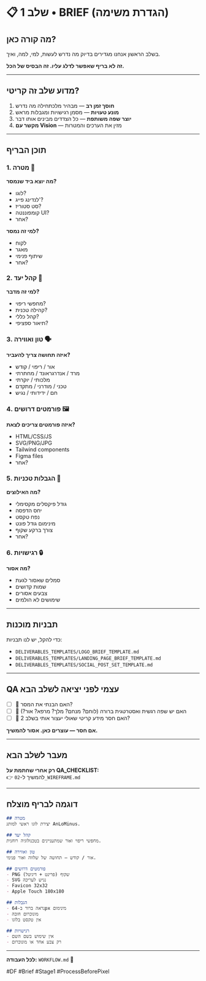 # 📋 שלב 1 • BRIEF (הגדרת משימה)

## מה קורה כאן?

בשלב הראשון אנחנו מגדירים בדיוק מה נדרש לעשות, למי, למה, ואיך.

**זה לא בריף שאפשר לדלג עליו. זה הבסיס של הכל.**

---

## מדוע שלב זה קריטי?

1. **חוסך זמן רב** — מבהיר מלכתחילה מה נדרש
2. **מונע טעויות** — מסמן רגישויות ומגבלות מראש
3. **יוצר שפה משותפת** — כל הצדדים מבינים אותו דבר
4. **מקשר עם Vision** — מזין את הערכים והמטרות

---

## תוכן הבריף

### 1. מטרה 📌

**מה יוצא ביד שנמסר?**
- לוגו?
- לנדינג פייג'?
- סט סטוריז?
- קומפוננטה UI?
- אחר?

**למי זה נמסר?**
- לקוח
- מאגר
- שיתוף פנימי
- אחר?

### 2. קהל יעד 🎯

**למי זה מדבר?**
- מחפשי ריפוי?
- קהילה טכנית?
- קהל כללי?
- תיאור ספציפי?

### 3. טון ואווירה 🗣

**איזה תחושה צריך להעביר?**
- אור / ריפוי / קודש
- מרד / אנדרגראונד / מחתרתי
- מלכותי / יוקרתי
- טכני / מודרני / מתקדם
- חם / ידידותי / נגיש

### 4. פורמטים דרושים 🖼

**איזה פורמטים צריכים לצאת?**
- HTML/CSS/JS
- SVG/PNG/JPG
- Tailwind components
- Figma files
- אחר?

### 5. הגבלות טכניות 📏

**מה האילוצים?**
- גודל פיקסלים מקסימלי
- יחס הדפסה
- נפח טקסט
- מינימום גודל פונט
- צורך ברקע שקוף
- אחר?

### 6. רגישויות 🔒

**מה אסור?**
- סמלים שאסור לגעת
- שמות קדושים
- צבעים אסורים
- שימושים לא הולמים

---

## תבניות מוכנות

כדי להקל, יש לנו תבניות:
- `DELIVERABLES_TEMPLATES/LOGO_BRIEF_TEMPLATE.md`
- `DELIVERABLES_TEMPLATES/LANDING_PAGE_BRIEF_TEMPLATE.md`
- `DELIVERABLES_TEMPLATES/SOCIAL_POST_SET_TEMPLATE.md`

---

## QA עצמי לפני יציאה לשלב הבא

- [ ] 🧪 האם הבנתי את המסר?
- [ ] 🧪 האם יש שפה רגשית ואסטרטגית ברורה (לוחם? מנחם? מלך? מרפא? אור?)
- [ ] 🧪 האם חסר מידע קריטי שאולי יעצור אותי בשלב 2?

**אם חסר — עוצרים כאן. אסור להמשיך.**

---

## מעבר לשלב הבא

**רק אחרי שחתמת על QA_CHECKLIST:**  
👉 להמשיך ל-`02_WIREFRAME.md`

---

## דוגמה לבריף מוצלח

```markdown
## מטרה
יצירת לוגו ראשי למותג AnLoMinus.

## קהל יעד
מחפשי ריפוי ואור שמתעניינים בטכנולוגיה רוחנית.

## טון ואווירה
אור / קודש — תחושה של שלווה ואור פנימי.

## פורמטים דרושים
- PNG שקוף (פרינט + דיגיטל)
- SVG נגיש לעריכה
- Favicon 32x32
- Apple Touch 180x180

## הגבלות
- נראה ברור ב-64px מינימום
- מונוכרום חובה
- אין טקסט בלוגו

## רגישויות
- אין שימוש בשם השם
- רק צבע אחד או מונוכרום
```

---

**לכל העבודה:** `WORKFLOW.md` 🔄

#DF #Brief #Stage1 #ProcessBeforePixel

